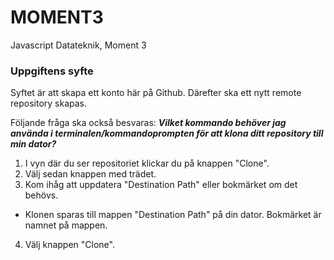 # MOMENT3
Javascript Datateknik, Moment 3

### Uppgiftens syfte
Syftet är att skapa ett konto här på Github. 
Därefter ska ett nytt remote repository skapas.

Följande fråga ska också besvaras:
**_Vilket kommando behöver jag använda i terminalen/kommandoprompten för att klona ditt repository till min dator?_**

1. I vyn där du ser repositoriet klickar du på knappen "Clone".
2. Välj sedan knappen med trädet.
3. Kom ihåg att uppdatera "Destination Path" eller bokmärket om det behövs.
+ Klonen sparas till mappen "Destination Path" på din dator. Bokmärket är namnet på mappen.
4. Välj knappen "Clone".
   
 


